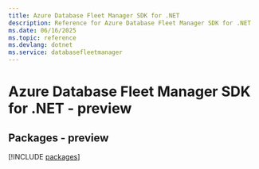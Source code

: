 ```yaml
---
title: Azure Database Fleet Manager SDK for .NET
description: Reference for Azure Database Fleet Manager SDK for .NET
ms.date: 06/16/2025
ms.topic: reference
ms.devlang: dotnet
ms.service: databasefleetmanager
---
```

# Azure Database Fleet Manager SDK for .NET - preview
## Packages - preview
[!INCLUDE [packages](database-fleet-manager-index.md)]